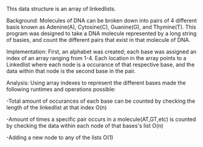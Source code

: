 This data structure is an array of linkedlists.

Background:
Molecules of DNA can be broken down into pairs of 4 different basis known as Adenine(A), Cytosine(C), Guanine(G), and Thymine(T). This program was designed to take a DNA molecule represented by a long string of basies, and count the different pairs that exist in that molecule of DNA.

Implementation:
First, an alphabet was created; each base was assigned an index of an array ranging from 1-4. Each location in the array points to a Linkedlist where each node is a occurance of that respective base, and the data within that node is the second base in the pair. 

Analysis:
Using array indexes to represent the different bases made the following runtimes and operations possible:

-Total amount of occurances of each base can be counted by checking the length of the linkedlist at that index O(n)

-Amount of times a specific pair occurs in a molecule(AT,GT,etc) is counted by checking the data within each node of that bases's list O(n)

-Adding a new node to any of the lists O(1)
